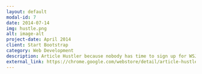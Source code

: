 ```yaml
---
layout: default
modal-id: 7
date: 2014-07-14
img: hustle.png
alt: image-alt
project-date: April 2014
client: Start Bootstrap
category: Web Development
description: Article Hustler because nobody has time to sign up for WSJ.
external_link: https://chrome.google.com/webstore/detail/article-hustler/ifcbmokkaefjpgalgfhbbbpmgolfkdkp
---
```

